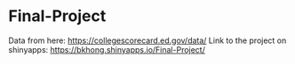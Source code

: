 # Final-Project
Data from here: https://collegescorecard.ed.gov/data/
Link to the project on shinyapps: https://bkhong.shinyapps.io/Final-Project/
